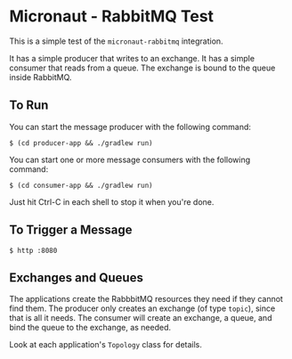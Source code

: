 # Micronaut - RabbitMQ Test

This is a simple test of the `micronaut-rabbitmq` integration.

It has a simple producer that writes to an exchange.  It has a simple consumer
that reads from a queue.  The exchange is bound to the queue inside RabbitMQ.

## To Run

You can start the message producer with the following command:

    $ (cd producer-app && ./gradlew run)

You can start one or more message consumers with the following command:

    $ (cd consumer-app && ./gradlew run)

Just hit Ctrl-C in each shell to stop it when you're done.

## To Trigger a Message

    $ http :8080

## Exchanges and Queues

The applications create the RabbbitMQ resources they need if they cannot find
them.  The producer only creates an exchange (of type `topic`), since that is
all it needs.  The consumer will create an exchange, a queue, and bind the queue
to the exchange, as needed.

Look at each application's `Topology` class for details.
